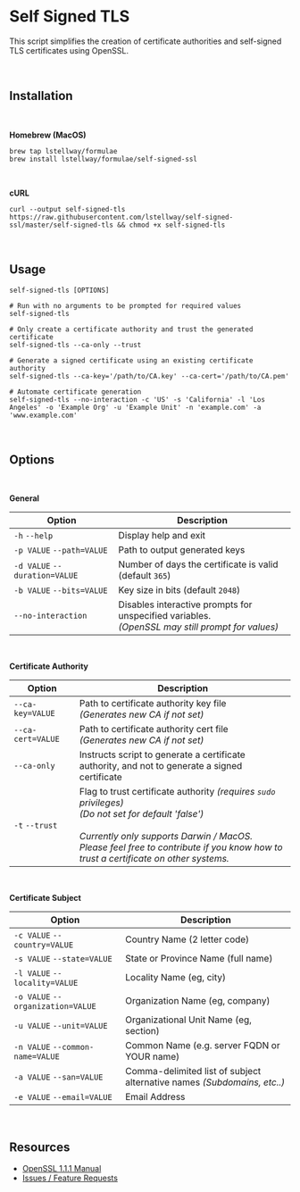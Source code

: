 # Self Signed TLS

This script simplifies the creation of certificate authorities and self-signed TLS certificates using OpenSSL.

<br />

## Installation

<br />

**Homebrew (MacOS)**

```
brew tap lstellway/formulae
brew install lstellway/formulae/self-signed-ssl
```

<br />

**cURL**

```
curl --output self-signed-tls https://raw.githubusercontent.com/lstellway/self-signed-ssl/master/self-signed-tls && chmod +x self-signed-tls
```

<br />

## Usage

```shell
self-signed-tls [OPTIONS]

# Run with no arguments to be prompted for required values
self-signed-tls

# Only create a certificate authority and trust the generated certificate
self-signed-tls --ca-only --trust

# Generate a signed certificate using an existing certificate authority
self-signed-tls --ca-key='/path/to/CA.key' --ca-cert='/path/to/CA.pem'

# Automate certificate generation
self-signed-tls --no-interaction -c 'US' -s 'California' -l 'Los Angeles' -o 'Example Org' -u 'Example Unit' -n 'example.com' -a 'www.example.com'
```

<br />

## Options

<br />

**General**

| Option                        | Description                                                                                           |
| ----------------------------- | ----------------------------------------------------------------------------------------------------- |
| `-h` `--help`                 | Display help and exit                                                                                 |
| `-p VALUE` `--path=VALUE`     | Path to output generated keys                                                                         |
| `-d VALUE` `--duration=VALUE` | Number of days the certificate is valid (default `365`)                                               |
| `-b VALUE` `--bits=VALUE`     | Key size in bits (default `2048`)                                                                     |
| `--no-interaction`            | Disables interactive prompts for unspecified variables. <br />_(OpenSSL may still prompt for values)_ |

<br />

**Certificate Authority**

| Option            | Description                                                                                                                                                                                                                                                   |
| ----------------- | ------------------------------------------------------------------------------------------------------------------------------------------------------------------------------------------------------------------------------------------------------------- |
| `--ca-key=VALUE`  | Path to certificate authority key file <br/>_(Generates new CA if not set)_                                                                                                                                                                                   |
| `--ca-cert=VALUE` | Path to certificate authority cert file <br />_(Generates new CA if not set)_                                                                                                                                                                                 |
| `--ca-only`       | Instructs script to generate a certificate authority, and not to generate a signed certificate                                                                                                                                                                |
| `-t` `--trust`    | Flag to trust certificate authority _(requires `sudo` privileges)_<br />_(Do not set for default 'false')_<br /><br />_Currently only supports Darwin / MacOS. <br />Please feel free to contribute if you know how to trust a certificate on other systems._ |

<br />

**Certificate Subject**

| Option                            | Description                                                             |
| --------------------------------- | ----------------------------------------------------------------------- |
| `-c VALUE` `--country=VALUE`      | Country Name (2 letter code)                                            |
| `-s VALUE` `--state=VALUE`        | State or Province Name (full name)                                      |
| `-l VALUE` `--locality=VALUE`     | Locality Name (eg, city)                                                |
| `-o VALUE` `--organization=VALUE` | Organization Name (eg, company)                                         |
| `-u VALUE` `--unit=VALUE`         | Organizational Unit Name (eg, section)                                  |
| `-n VALUE` `--common-name=VALUE`  | Common Name (e.g. server FQDN or YOUR name)                             |
| `-a VALUE` `--san=VALUE`          | Comma-delimited list of subject alternative names _(Subdomains, etc..)_ |
| `-e VALUE` `--email=VALUE`        | Email Address                                                           |

<br />

## Resources

-   [OpenSSL 1.1.1 Manual](https://www.openssl.org/docs/man1.1.1/man1/)
-   [Issues / Feature Requests](https://github.com/lstellway/self-signed-ssl/issues)

